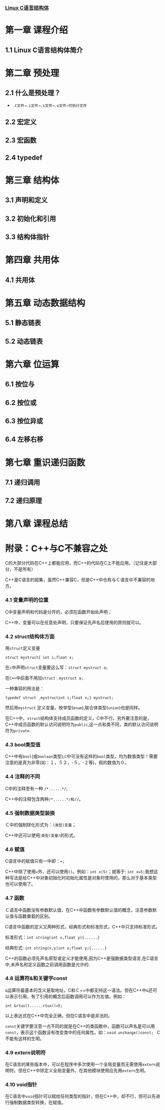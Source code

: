 ### [Linux C语言结构体](https://www.imooc.com/learn/409)

# 第一章 课程介绍

## 1.1 Linux C语言结构体简介

# 第二章 预处理

## 2.1 什么是预处理？

- `.C文件→.i文件→.s文件→.o文件→可执行文件`

## 2.2 宏定义

## 2.3 宏函数

## 2.4 typedef

# 第三章 结构体

## 3.1 声明和定义

## 3.2 初始化和引用

## 3.3 结构体指针

# 第四章 共用体

## 4.1 共用体

# 第五章 动态数据结构

## 5.1 静态链表

## 5.2 动态链表

# 第六章 位运算

## 6.1 按位与

## 6.2 按位或

## 6.3 按位异或

## 6.4 左移右移

# 第七章 重识递归函数

## 7.1 递归调用

## 7.2 递归原理



# 第八章 课程总结



# 附录：C++与C不兼容之处

C的大部分代码在C++上都能应用，而C++的代码在C上不能应用。（记住是大部分，不是所有）

C++是C语言的超集，虽然C++兼容C，但是C++中也有与Ｃ语言中不兼容的地方。



### 4.1 变量声明的位置

C中变量声明和代码是分开的，必须在函数开始处声明；

C++中，变量可以在任意处声明，只要保证先声名后使用的原则就可以。



### 4.2 struct结构体方面

用`struct`定义变量

`struct mystruct{ int i;float x;`

在`c`中声明`struct`变量要这么写：`struct mystruct a;`

在`C++`中前面不用加`struct：mystruct a;`

一种兼容的用法是：

`typedef struct _mystructint i;float x;} mystruct;`

然后用`mystruct` 定义变量。枚举型(`enum`),联合体类型(`union`)也是同样。

在C++中，`struct`结构体支持成员函数的定义，C中不行。另外要注意的是，C++中成员函数的默认访问说明符为`public`,这一点和类不同，类的默认访问说明符为`private`.



### 4.3 bool类型值

C++中有`bool`(或`boolean`类型);`C`中可没有这样的`bool`类型，均为数值类型！需要注意的是真为非零(如：１，５２，-５，-２等)，假的数值为０。



### 4.4 注释的不同

C中的注释至有一种 `/*......*/`;

C++中的注释包含两种`/*......*/和//`。



### 4.5 强制数据类型装换

Ｃ中的强制转化形式为：`(类型)变量`；

C++中还可以使用:`类型(变量)`的形式。



### 4.6 赋值

C语言中的赋值只有一中即：`=;`

C++中除了使用`=`外，还可以使用`()`。例如：`int x(5)`；就等于: `int x=5;`我想这种写法是给C++中对象初始化时初始化属性是对象时使用的，那么对于基本类型也可以使用了。



### 4.7 函数

Ｃ语言中函数没有参数默认值，在C++中函数有参数默认值的概念，注意参数默认值与函数重载的区别。

C语言中函数的定义又两种形式，经典形式和标准形式，C++中只支持标准形式。

标准形式：`int string(int x,float y){......}`

经典形式: `int string(x,y)int x;float y;{......}`

C++的函数必须先声名原型或定义才能使用,因为C++是强数据类型语言,在C语言中,未声名和定义函数之前调用函数是允许的.



### 4.8 运算符&和关键字const

`&`运算符最基本的含义是取地址，C和Ｃ++中都支持这一语法。但在C++中`&`还可以表示引用。有了引用的概念后函数调用可以作为左值。例如：

`int &rtux()......rtux()=5;`

以上表达式在C++中完全正确，但在C语言中是非法的。

`const`关键字要注意一点不同的就是在C++的类函数中，函数可以声名是可以用`const`，表示这个函数没有改变类中的任何属性。如：`void unchange()const; ` C 不能有这样的生明。



### 4.9 extern说明符

在C语言的某些版本中，可以在程序中多次使用一个全局变量而无需使用`extern`说明符。但在C++中除定义全局变量外，在其他模块使用应先用`extern`生明。



### 4.10 void指针

在C语言中`void`指针可以赋给任何类型的指针，但在C++中，却不行，但可以先进行强制数据类型转换，在赋值。

 